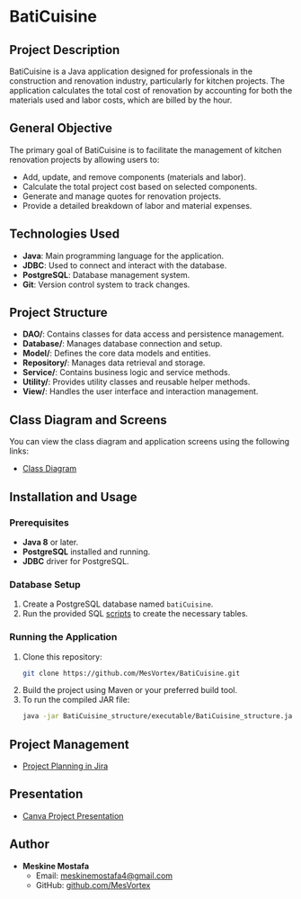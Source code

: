 # BatiCuisine

## Project Description
BatiCuisine is a Java application designed for professionals in the construction and renovation industry, particularly for kitchen projects. The application calculates the total cost of renovation by accounting for both the materials used and labor costs, which are billed by the hour.

## General Objective
The primary goal of BatiCuisine is to facilitate the management of kitchen renovation projects by allowing users to:
- Add, update, and remove components (materials and labor).
- Calculate the total project cost based on selected components.
- Generate and manage quotes for renovation projects.
- Provide a detailed breakdown of labor and material expenses.

## Technologies Used
- **Java**: Main programming language for the application.
- **JDBC**: Used to connect and interact with the database.
- **PostgreSQL**: Database management system.
- **Git**: Version control system to track changes.

## Project Structure
- **DAO/**: Contains classes for data access and persistence management.
- **Database/**: Manages database connection and setup.
- **Model/**: Defines the core data models and entities.
- **Repository/**: Manages data retrieval and storage.
- **Service/**: Contains business logic and service methods.
- **Utility/**: Provides utility classes and reusable helper methods.
- **View/**: Handles the user interface and interaction management.

## Class Diagram and Screens
You can view the class diagram and application screens using the following links:
- [Class Diagram](https://github.com/MesVortex/BatiCuisine/blob/main/resources/classDiagram.pdf)

## Installation and Usage

### Prerequisites
- **Java 8** or later.
- **PostgreSQL** installed and running.
- **JDBC** driver for PostgreSQL.

### Database Setup
1. Create a PostgreSQL database named `batiCuisine`.
2. Run the provided SQL [scripts](https://github.com/MesVortex/BatiCuisine/blob/main/resources/BatiCuisine.sql) to create the necessary tables.

### Running the Application
1. Clone this repository:
   ```bash
   git clone https://github.com/MesVortex/BatiCuisine.git
2. Build the project using Maven or your preferred build tool.
1. To run the compiled JAR file:
   ```bash
   java -jar BatiCuisine_structure/executable/BatiCuisine_structure.jar

## Project Management
- [Project Planning in Jira](https://meskinemsoatafa.atlassian.net/jira/software/projects/KIT/boards/9/backlog?epics=visible)

## Presentation
- [Canva Project Presentation](https://www.canva.com/design/DAGRtkHXIC0/nYfyPCtItK_mIoEu6vrS7Q/edit?utm_content=DAGRtkHXIC0&utm_campaign=designshare&utm_medium=link2&utm_source=sharebutton)

## Author
- **Meskine Mostafa**
  - Email: meskinemostafa4@gmail.com
  - GitHub: [github.com/MesVortex](https://github.com/MesVortex)